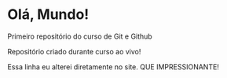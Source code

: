 # Olá, Mundo!
 Primeiro repositório do curso de Git e Github

 Repositório criado durante curso ao vivo!

Essa linha eu alterei diretamente no site. QUE IMPRESSIONANTE!
